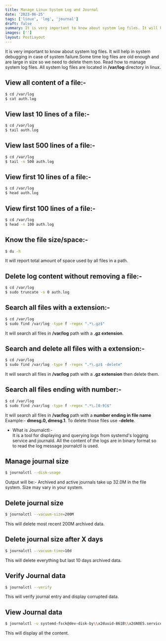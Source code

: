 ```yaml
---
title: Manage Linux System Log and Journal
date: '2023-06-25'
tags: ['linux', 'log', 'journal']
draft: false
summary: It is very important to know about system log files. It will help in system debugging in case of system failure.Some time log files are old enough and are large in size so we need to delete them too. Read how to manage system log files.
images: ['']
layout: PostLayout
---
```


<TOCInline toc={props.toc} asDisclosure toHeading={3} />
 
It is very important to know about system log files. It will help in system debugging in case of system failure.Some time log files are old enough and are large in size so we need to delete them too. Read how to manage system log files.
All system log files are located in **/var/log** directory in linux.

## View all content of a file:-

```bash
$ cd /var/log
$ cat auth.log
```

## View last 10 lines of a file:-

```bash
$ cd /var/log
$ tail auth.log
```

## View last 500 lines of a file:-

```bash
$ cd /var/log
$ tail -n 500 auth.log
```

## View first 10 lines of a file:-

```bash
$ cd /var/log
$ head auth.log
```

## View first 100 lines of a file:-

```bash
$ cd /var/log
$ head -n 100 auth.log
```

## Know the file size/space:-

```bash
$ du -h
```

It will report total amount of space used by all files in a path.

## Delete log content without removing a file:-

```bash
$ cd /var/log
$ sudo truncate -s 0 auth.log
```

## Search all files with a extension:-

```bash
$ cd /var/log
$ sudo find /var/log -type f -regex ".*\.gz$"
```

It will search all files in **/var/log** path with a **.gz extension**.

## Search and delete all files with a extension:-

```bash
$ cd /var/log
$ sudo find /var/log -type f -regex ".*\.gz$ -delete"
```

It will search all files in **/var/log** path with a **.gz extension** then delete them.

## Search all files ending with number:-

```bash
$ cd /var/log
$ sudo find /var/log -type f -regex ".*\.[0-9]$"
```

It will search all files in **/var/log** path with a **number ending in file name** Example:- **dmesg.0, dmesg.1**.
To delete those files use **-delete**.

- What is Journalctl:- <br />
  It is a tool for displaying and querying logs from systemd's logging service and journald. All the content of the logs are in binary format
  so to read the log message journalctl is used.

## Manage journal size

```bash
$ journalctl --disk-usage
```

Output will be:- Archived and active journals take up 32.0M in the file system. Size may vary in your system.

## Delete journal size

```bash
$ journalctl --vacuum-size=200M
```

This will delete most recent 200M archived data.

## Delete journal size after X days

```bash
$ journalctl --vacuum-time=10d
```

This will delete everything but last 10 days archived data.

## Verify Journal data

```bash
$ journalctl --verify
```

This will verify journal entry and display corrupted data.

## View Journal data

```bash
$ journalctl -u systemd-fsck@dev-disk-by\\x2duuid-861B\\x2dA0E5.service
```

This will display all the content.
